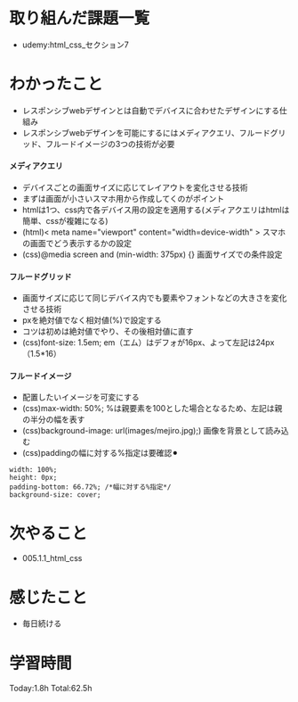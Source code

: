 # 取り組んだ課題一覧
- udemy:html_css_セクション7
# わかったこと
- レスポンシブwebデザインとは自動でデバイスに合わせたデザインにする仕組み
- レスポンシブwebデザインを可能にするにはメディアクエリ、フルードグリッド、フルードイメージの3つの技術が必要
#### メディアクエリ
- デバイスごとの画面サイズに応じてレイアウトを変化させる技術
- まずは画面が小さいスマホ用から作成してくのがポイント
- htmlは1つ、css内で各デバイス用の設定を適用する(メディアクエリはhtmlは簡単、cssが複雑になる)
- (html)< meta name="viewport" content="width=device-width" > スマホの画面でどう表示するかの設定
- (css)@media screen and (min-width: 375px) {} 画面サイズでの条件設定
#### フルードグリッド
- 画面サイズに応じて同じデバイス内でも要素やフォントなどの大きさを変化させる技術
- pxを絶対値でなく相対値(%)で設定する
- コツは初めは絶対値でやり、その後相対値に直す
- (css)font-size: 1.5em; em（エム）はデフォが16px、よって左記は24px（1.5*16）
#### フルードイメージ
- 配置したいイメージを可変にする
- (css)max-width: 50%; %は親要素を100とした場合となるため、左記は親の半分の幅を表す
- (css)background-image: url(images/mejiro.jpg);) 画像を背景として読み込む
- (css)paddingの幅に対する%指定は要確認⚫︎
```
width: 100%;
height: 0px;
padding-bottom: 66.72%; /*幅に対する%指定*/
background-size: cover;
```
# 次やること
- 005.1.1_html_css
# 感じたこと
- 毎日続ける
# 学習時間
Today:1.8h
Total:62.5h
